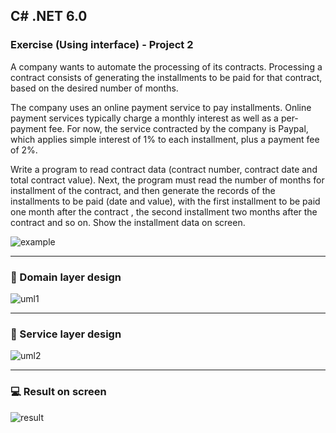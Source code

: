 ## C# .NET 6.0 

### Exercise (Using interface) - Project 2

A company wants to automate the processing of its contracts. Processing a contract consists of generating the installments to be paid for that contract, based on the desired number of months.


The company uses an online payment service to pay installments. Online payment services typically charge a monthly interest as well as a per-payment fee. For now, the service contracted by the company is Paypal, which applies simple interest of 1% to each installment, plus a payment fee of 2%.


Write a program to read contract data (contract number, contract date and total contract value). Next, the program must read the number of months for installment of the contract, and then generate the records of the installments to be paid (date and value), with the first installment to be paid one month after the contract , the second installment two months after the contract and so on. Show the installment data on screen.


![example](https://user-images.githubusercontent.com/88597534/234165497-7f4f124a-87ee-49f7-afc6-2ebd0ab6b4e9.png)

---

### 📝 Domain layer design

![uml1](https://user-images.githubusercontent.com/88597534/234157682-92fed770-669d-4bd2-b6d3-9cd60b98454f.png)

---

### 📝 Service layer design

![uml2](https://user-images.githubusercontent.com/88597534/234157732-bc0602f8-8804-45dc-9300-0eed3191e439.png)

---

### 💻 Result on screen

![result](https://user-images.githubusercontent.com/88597534/234162656-a38e2500-1971-492a-b2aa-8e3e49da9a8b.png)